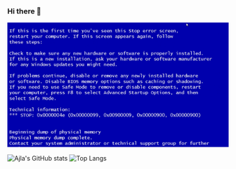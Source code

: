 ### Hi there 👋

![](https://github.com/ajla-brdarevic/ajla-brdarevic/blob/main/giphy.gif)

![Ajla's GitHub stats](https://github-readme-stats.vercel.app/api?username=ajla-brdarevic&show_icons=true&theme=material-palenight&rank_icon=github)
![Top Langs](https://github-readme-stats.vercel.app/api/top-langs/?username=ajla-brdarevic&layout=compact&theme=material-palenight&card_width=450)
